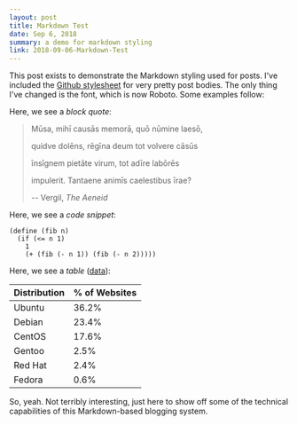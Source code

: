 ```yaml
---
layout: post
title: Markdown Test
date: Sep 6, 2018
summary: a demo for markdown styling
link: 2018-09-06-Markdown-Test
---
```


This post exists to demonstrate the Markdown styling used for posts. I've included the [Github stylesheet](https://github.com/sindresorhus/github-markdown-css) for very pretty post bodies. The only thing I've changed is the font, which is now Roboto. Some examples follow:

Here, we see a *block quote*:
> Mūsa, mihī causās memorā, quō nūmine laesō,
>
> quidve dolēns, rēgīna deum tot volvere cāsūs
>
> īnsīgnem pietāte virum, tot adīre labōrēs
>
> impulerit. Tantaene animīs caelestibus īrae?
>
> -- Vergil, <cite>The Aeneid</cite>

Here, we see a *code snippet*:
```
(define (fib n)
  (if (<= n 1)
    1
    (+ (fib (- n 1)) (fib (- n 2)))))
```

Here, we see a *table* ([data](https://w3techs.com/technologies/details/os-linux/all/all)):

| Distribution | % of Websites |
:------------- |:------------- |
| Ubuntu       | 36.2%         |
| Debian       | 23.4%         |
| CentOS       | 17.6%         |
| Gentoo       | 2.5%          |
| Red Hat      | 2.4%          |
| Fedora       | 0.6%          |

So, yeah. Not terribly interesting, just here to show off some of the technical capabilities of this Markdown-based blogging system.
